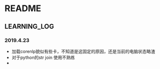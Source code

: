 # README



## LEARNING_LOG

### 2019.4.23

- 加载corenlp貌似有些卡，不知道是这固定的原因，还是当前的电脑状态略渣
- 对于python的str join 使用不熟练
- 